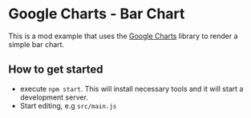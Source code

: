 # Google Charts - Bar Chart  
This is a mod example that uses the [Google Charts](https://developers.google.com/chart) library to render a simple bar chart.


## How to get started
- execute `npm start`. This will install necessary tools and it will start a development server.
- Start editing, e.g `src/main.js`

